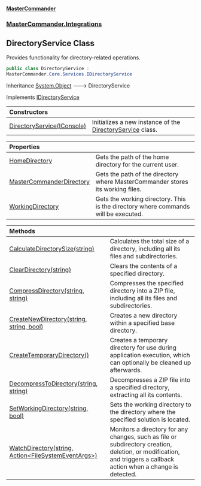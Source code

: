 #### [MasterCommander](MasterCommander.md 'MasterCommander')
### [MasterCommander.Integrations](MasterCommander.Integrations.md 'MasterCommander.Integrations')

## DirectoryService Class

Provides functionality for directory-related operations.

```csharp
public class DirectoryService :
MasterCommander.Core.Services.IDirectoryService
```

Inheritance [System.Object](https://docs.microsoft.com/en-us/dotnet/api/System.Object 'System.Object') &#129106; DirectoryService

Implements [IDirectoryService](IDirectoryService.md 'MasterCommander.Core.Services.IDirectoryService')

| Constructors | |
| :--- | :--- |
| [DirectoryService(IConsole)](DirectoryService.DirectoryService(IConsole).md 'MasterCommander.Integrations.DirectoryService.DirectoryService(MasterCommander.Core.Display.IConsole)') | Initializes a new instance of the [DirectoryService](DirectoryService.md 'MasterCommander.Integrations.DirectoryService') class. |

| Properties | |
| :--- | :--- |
| [HomeDirectory](DirectoryService.HomeDirectory.md 'MasterCommander.Integrations.DirectoryService.HomeDirectory') | Gets the path of the home directory for the current user. |
| [MasterCommanderDirectory](DirectoryService.MasterCommanderDirectory.md 'MasterCommander.Integrations.DirectoryService.MasterCommanderDirectory') | Gets the path of the directory where MasterCommander stores its working files. |
| [WorkingDirectory](DirectoryService.WorkingDirectory.md 'MasterCommander.Integrations.DirectoryService.WorkingDirectory') | Gets the working directory. This is the directory where commands will be executed. |

| Methods | |
| :--- | :--- |
| [CalculateDirectorySize(string)](DirectoryService.CalculateDirectorySize(string).md 'MasterCommander.Integrations.DirectoryService.CalculateDirectorySize(string)') | Calculates the total size of a directory, including all its files and subdirectories. |
| [ClearDirectory(string)](DirectoryService.ClearDirectory(string).md 'MasterCommander.Integrations.DirectoryService.ClearDirectory(string)') | Clears the contents of a specified directory. |
| [CompressDirectory(string, string)](DirectoryService.CompressDirectory(string,string).md 'MasterCommander.Integrations.DirectoryService.CompressDirectory(string, string)') | Compresses the specified directory into a ZIP file, including all its files and subdirectories. |
| [CreateNewDirectory(string, string, bool)](DirectoryService.CreateNewDirectory(string,string,bool).md 'MasterCommander.Integrations.DirectoryService.CreateNewDirectory(string, string, bool)') | Creates a new directory within a specified base directory. |
| [CreateTemporaryDirectory()](DirectoryService.CreateTemporaryDirectory().md 'MasterCommander.Integrations.DirectoryService.CreateTemporaryDirectory()') | Creates a temporary directory for use during application execution, which can optionally be cleaned up afterwards. |
| [DecompressToDirectory(string, string)](DirectoryService.DecompressToDirectory(string,string).md 'MasterCommander.Integrations.DirectoryService.DecompressToDirectory(string, string)') | Decompresses a ZIP file into a specified directory, extracting all its contents. |
| [SetWorkingDirectory(string, bool)](DirectoryService.SetWorkingDirectory(string,bool).md 'MasterCommander.Integrations.DirectoryService.SetWorkingDirectory(string, bool)') | Sets the working directory to the directory where the specified solution is located. |
| [WatchDirectory(string, Action&lt;FileSystemEventArgs&gt;)](DirectoryService.WatchDirectory(string,Action_FileSystemEventArgs_).md 'MasterCommander.Integrations.DirectoryService.WatchDirectory(string, System.Action<System.IO.FileSystemEventArgs>)') | Monitors a directory for any changes, such as file or subdirectory creation, deletion, or modification, and triggers a callback action when a change is detected. |
